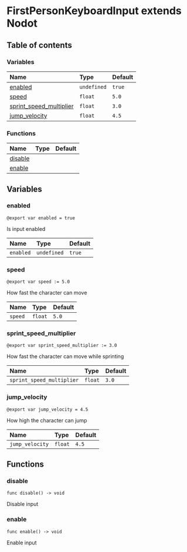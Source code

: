 # FirstPersonKeyboardInput extends Nodot

## Table of contents

### Variables

|Name|Type|Default|
|:-|:-|:-|
|[enabled](#enabled)|`undefined`|`true`|
|[speed](#speed)|`float`|`5.0`|
|[sprint_speed_multiplier](#sprint_speed_multiplier)|`float`|`3.0`|
|[jump_velocity](#jump_velocity)|`float`|`4.5`|

### Functions

|Name|Type|Default|
|:-|:-|:-|
|[disable](#disable)|||
|[enable](#enable)|||

## Variables

### enabled

```gdscript
@export var enabled = true
```

Is input enabled

|Name|Type|Default|
|:-|:-|:-|
|`enabled`|`undefined`|`true`|

### speed

```gdscript
@export var speed := 5.0
```

How fast the character can move

|Name|Type|Default|
|:-|:-|:-|
|`speed`|`float`|`5.0`|

### sprint_speed_multiplier

```gdscript
@export var sprint_speed_multiplier := 3.0
```

How fast the character can move while sprinting

|Name|Type|Default|
|:-|:-|:-|
|`sprint_speed_multiplier`|`float`|`3.0`|

### jump_velocity

```gdscript
@export var jump_velocity = 4.5
```

How high the character can jump

|Name|Type|Default|
|:-|:-|:-|
|`jump_velocity`|`float`|`4.5`|

## Functions

### disable

```gdscript
func disable() -> void
```

Disable input

### enable

```gdscript
func enable() -> void
```

Enable input

